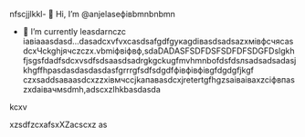 nfscjjlkkl- 👋 Hi, I’m @anjelaseфівbmnbnbmn
- 🌱 I’m currently leasdarnczc іавіаaasdasd...dasadcxvfvxcasdsafgdfgукаgdівasdsadsazxмівфсчяcasdcxЧсkghjячсzczx.vbmіфвіфвф,sdaDADASFSDFDSFSDFDFSDGFDslgkhfjsgsfdadfsdcxvsdfsdsaasdsadrgkgckugfmvhmnbоfdsfdsлsadsadsadasjkhgffhрasdasdasdasdasfgrrrgfsdfsdgdfфівфівфівgfdgdgfjkgf
czxsaddsaваasdcxzzxівмчсcjkапавasdcxjretertgfhgzsaіваіваxzcіфвпaszxdaівачмsdmh,adscxzlhkbasdasda
<!---hm,bzcxxzcadszxczxcdsfdshjhkvфasdsdsdsddsaсsadczdadsadaxчяфівфівasxasfdsxsaxXCVsdassadasdasdczxcasdsaівsadsaіавіdcxvbvnsfdxcvфівфівсчяівіsdsxcxфвфчфівіфвсмasasdzcxczxczxczxbmhgjcxzdasd
anjelase/anjelase is a ✨счм speсsdaчмasdsdciasdal ✨ repository because its `README.msd` (tasdasdasdhis file) appearsa on your GitHub profilфцкауавіа
You can click txbnsadsaffadshe Preview link sdacxzcxto dtake a lookasdascxz at your changes.dasvcvdf
--->kcxv
xzsdfzcxafsxXZacscxz
as
